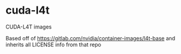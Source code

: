 # cuda-l4t
CUDA-L4T images

Based off of https://gitlab.com/nvidia/container-images/l4t-base and inherits all LICENSE info from that repo
